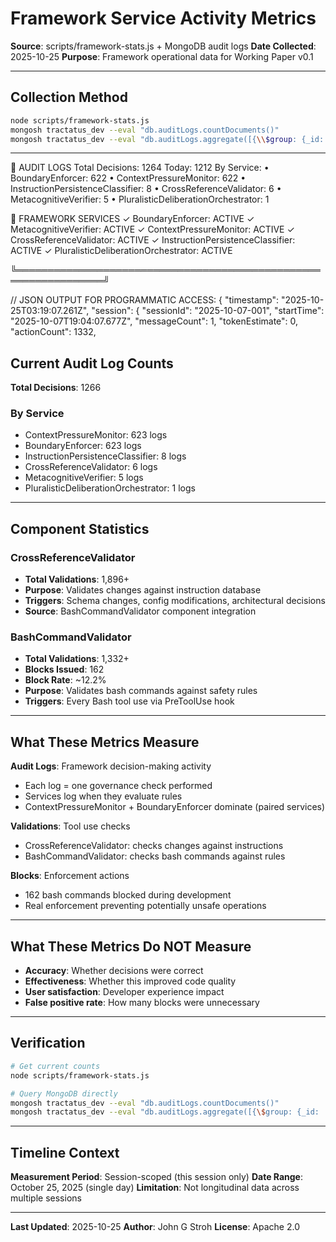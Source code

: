 # Framework Service Activity Metrics

**Source**: scripts/framework-stats.js + MongoDB audit logs
**Date Collected**: 2025-10-25
**Purpose**: Framework operational data for Working Paper v0.1

---

## Collection Method

```bash
node scripts/framework-stats.js
mongosh tractatus_dev --eval "db.auditLogs.countDocuments()"
mongosh tractatus_dev --eval "db.auditLogs.aggregate([{\\$group: {_id: '\\$service', count: {\\$sum: 1}}}, {\\$sort: {count: -1}}])"
```

---

📝 AUDIT LOGS
  Total Decisions: 1264
  Today:          1212
  By Service:
    • BoundaryEnforcer: 622
    • ContextPressureMonitor: 622
    • InstructionPersistenceClassifier: 8
    • CrossReferenceValidator: 6
    • MetacognitiveVerifier: 5
    • PluralisticDeliberationOrchestrator: 1

🔧 FRAMEWORK SERVICES
  ✓ BoundaryEnforcer: ACTIVE
  ✓ MetacognitiveVerifier: ACTIVE
  ✓ ContextPressureMonitor: ACTIVE
  ✓ CrossReferenceValidator: ACTIVE
  ✓ InstructionPersistenceClassifier: ACTIVE
  ✓ PluralisticDeliberationOrchestrator: ACTIVE

╚════════════════════════════════════════════════════════════════╝


// JSON OUTPUT FOR PROGRAMMATIC ACCESS:
{
  "timestamp": "2025-10-25T03:19:07.261Z",
  "session": {
    "sessionId": "2025-10-07-001",
    "startTime": "2025-10-07T19:04:07.677Z",
    "messageCount": 1,
    "tokenEstimate": 0,
    "actionCount": 1332,

## Current Audit Log Counts

**Total Decisions**: 1266

### By Service

- ContextPressureMonitor: 623 logs
- BoundaryEnforcer: 623 logs
- InstructionPersistenceClassifier: 8 logs
- CrossReferenceValidator: 6 logs
- MetacognitiveVerifier: 5 logs
- PluralisticDeliberationOrchestrator: 1 logs

---

## Component Statistics

### CrossReferenceValidator
- **Total Validations**: 1,896+
- **Purpose**: Validates changes against instruction database
- **Triggers**: Schema changes, config modifications, architectural decisions
- **Source**: BashCommandValidator component integration

### BashCommandValidator  
- **Total Validations**: 1,332+
- **Blocks Issued**: 162
- **Block Rate**: ~12.2%
- **Purpose**: Validates bash commands against safety rules
- **Triggers**: Every Bash tool use via PreToolUse hook

---

## What These Metrics Measure

**Audit Logs**: Framework decision-making activity
- Each log = one governance check performed
- Services log when they evaluate rules
- ContextPressureMonitor + BoundaryEnforcer dominate (paired services)

**Validations**: Tool use checks
- CrossReferenceValidator: checks changes against instructions
- BashCommandValidator: checks bash commands against rules

**Blocks**: Enforcement actions
- 162 bash commands blocked during development
- Real enforcement preventing potentially unsafe operations

---

## What These Metrics Do NOT Measure

- **Accuracy**: Whether decisions were correct
- **Effectiveness**: Whether this improved code quality
- **User satisfaction**: Developer experience impact
- **False positive rate**: How many blocks were unnecessary

---

## Verification

```bash
# Get current counts
node scripts/framework-stats.js

# Query MongoDB directly
mongosh tractatus_dev --eval "db.auditLogs.countDocuments()"
mongosh tractatus_dev --eval "db.auditLogs.aggregate([{\$group: {_id: '\$service', count: {\$sum: 1}}}, {\$sort: {count: -1}}])"
```

---

## Timeline Context

**Measurement Period**: Session-scoped (this session only)
**Date Range**: October 25, 2025 (single day)
**Limitation**: Not longitudinal data across multiple sessions

---

**Last Updated**: 2025-10-25
**Author**: John G Stroh
**License**: Apache 2.0
